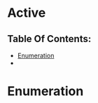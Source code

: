 # Active

## Table Of Contents:
<!--ts-->
  * [Enumeration](#enumeration)
  * []()
<!--te-->

# **Enumeration**
